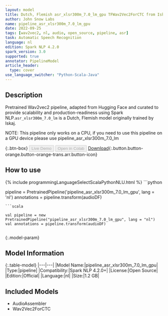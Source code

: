 ```yaml
---
layout: model
title: Dutch, Flemish asr_xlsr300m_7.0_lm_gpu TFWav2Vec2ForCTC from Iskaj
author: John Snow Labs
name: pipeline_asr_xlsr300m_7.0_lm_gpu
date: 2022-09-25
tags: [wav2vec2, nl, audio, open_source, pipeline, asr]
task: Automatic Speech Recognition
language: nl
edition: Spark NLP 4.2.0
spark_version: 3.0
supported: true
annotator: PipelineModel
article_header:
  type: cover
use_language_switcher: "Python-Scala-Java"
---
```


## Description

Pretrained Wav2vec2  pipeline, adapted from Hugging Face and curated to provide scalability and production-readiness using Spark NLP.`asr_xlsr300m_7.0_lm` is a Dutch, Flemish model originally trained by Iskaj.

NOTE: This pipeline only works on a CPU, if you need to use this pipeline on a GPU device please use pipeline_asr_xlsr300m_7.0_lm

{:.btn-box}
<button class="button button-orange" disabled>Live Demo</button>
<button class="button button-orange" disabled>Open in Colab</button>
[Download](https://s3.amazonaws.com/auxdata.johnsnowlabs.com/public/models/pipeline_asr_xlsr300m_7.0_lm_gpu_nl_4.2.0_3.0_1664106550508.zip){:.button.button-orange.button-orange-trans.arr.button-icon}

## How to use



<div class="tabs-box" markdown="1">
{% include programmingLanguageSelectScalaPythonNLU.html %}
```python

pipeline = PretrainedPipeline('pipeline_asr_xlsr300m_7.0_lm_gpu', lang = 'nl')
annotations =  pipeline.transform(audioDF)
    
```
```scala

val pipeline = new PretrainedPipeline("pipeline_asr_xlsr300m_7.0_lm_gpu", lang = "nl")
val annotations = pipeline.transform(audioDF)
    
```
</div>

{:.model-param}
## Model Information

{:.table-model}
|---|---|
|Model Name:|pipeline_asr_xlsr300m_7.0_lm_gpu|
|Type:|pipeline|
|Compatibility:|Spark NLP 4.2.0+|
|License:|Open Source|
|Edition:|Official|
|Language:|nl|
|Size:|1.2 GB|

## Included Models

- AudioAssembler
- Wav2Vec2ForCTC